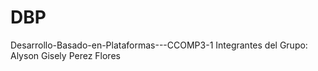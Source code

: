 # DBP
Desarrollo-Basado-en-Plataformas---CCOMP3-1 Integrantes del Grupo:  Alyson Gisely Perez Flores
